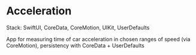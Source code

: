 # Acceleration

Stack: SwiftUI, CoreData, CoreMotion, UIKit, UserDefaults

App for measuring time of car acceleration in chosen ranges of speed (via CoreMotion), persistency with CoreData + UserDefaults
